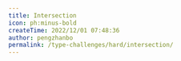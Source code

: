 ```yaml
---
title: Intersection
icon: ph:minus-bold
createTime: 2022/12/01 07:48:36
author: pengzhanbo
permalink: /type-challenges/hard/intersection/
---
```

